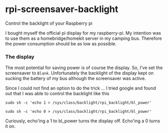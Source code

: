 # rpi-screensaver-backlight
Control the backlight of your Raspberry pi

I bought myself the official pi display for my raspberry-pi. My intention was to use them as a homebridge/homekit server in my camping bus. Therefore the power consumption should be as low as possible.

### The display

The most potential for saving power is of course the display. So, I've set the screensaver to `Blank`. Unfortunately the backlight of the display kept on sucking the battery of my bus although the screensaver was active.

Since I could not find an option to do the trick ... I tried google and found out that I was able to control the backlight like this

`sudo sh -c 'echo 1 > /sys/class/backlight/rpi_backlight/bl_power'`

`sudo sh -c 'echo 0 > /sys/class/backlight/rpi_backlight/bl_power'`

Curiously, echo'ing a 1 to bl_power turns the display off. Echo'ing a 0 turns it on.
